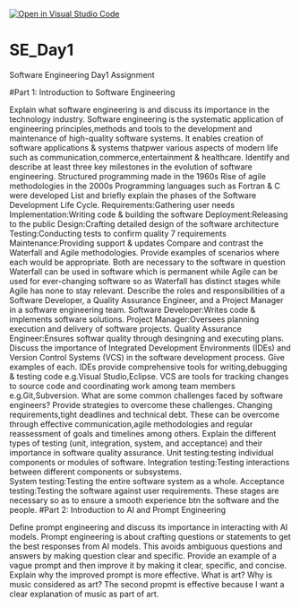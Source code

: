 [![Open in Visual Studio Code](https://classroom.github.com/assets/open-in-vscode-2e0aaae1b6195c2367325f4f02e2d04e9abb55f0b24a779b69b11b9e10269abc.svg)](https://classroom.github.com/online_ide?assignment_repo_id=18496083&assignment_repo_type=AssignmentRepo)
# SE_Day1
Software Engineering Day1 Assignment

#Part 1: Introduction to Software Engineering

Explain what software engineering is and discuss its importance in the technology industry.
    Software engineering is the systematic application of engineering principles,methods and tools to the development and maintenance of high-quality software systems.
  It enables creation of software applications & systems thatpwer various aspects of modern life such as communication,commerce,entertainment & healthcare.
Identify and describe at least three key milestones in the evolution of software engineering.
  Structured programming made in the 1960s                           Rise of agile methodologies in the 2000s
  Programming languages such as Fortran & C were developed
List and briefly explain the phases of the Software Development Life Cycle.
   Requirements:Gathering user needs                   Implementation:Writing code & building the software               Deployment:Releasing to the public
   Design:Crafting detailed design of the software architecture  Testing:Conducting tests to confirm quality 7 requirements  Maintenance:Providing support & updates
Compare and contrast the Waterfall and Agile methodologies. Provide examples of scenarios where each would be appropriate.
   Both are necessary to the software in question                Waterfall can be used in software which is permanent while Agile can be used for ever-changing software so as
   Waterfall has distinct stages while Agile has none              to stay relevant.
Describe the roles and responsibilities of a Software Developer, a Quality Assurance Engineer, and a Project Manager in a software engineering team.
    Software Developer:Writes code & implements software solutions.                            Project Manager:Oversees planning execution and delivery of software projects.
    Quality Assurance Engineer:Ensures softwar quality through desingning and executing plans.
Discuss the importance of Integrated Development Environments (IDEs) and Version Control Systems (VCS) in the software development process. Give examples of each.
    IDEs provide comprehensive tools for writing,debugging & testing code e.g.Visual Studio,Eclipse.
    VCS are tools for tracking changes to source code and coordinating work among team members e.g.Git,Subversion.
What are some common challenges faced by software engineers? Provide strategies to overcome these challenges.
    Changing requirements,tight deadlines and technical debt.
       These can be overcome through effective communication,agile methodologies and regular reassessment of goals and timelines among others.
Explain the different types of testing (unit, integration, system, and acceptance) and their importance in software quality assurance.                                              Unit testing:testing individual components or modules of software.                                                                                                              Integration testing:Testing interactions between different components or subsystems.       
    System testing:Testing the entire software system as a whole.                                                                                                                   Acceptance testing:Testing the software against user requirements.        These stages are necessary so as to ensure a smooth experience btn the software and the people.
#Part 2: Introduction to AI and Prompt Engineering


Define prompt engineering and discuss its importance in interacting with AI models.
  Prompt engineering is about crafting questions or statements to get the best responses from AI models. 
    This avoids ambiguous questions and answers by making question clear and specific.
Provide an example of a vague prompt and then improve it by making it clear, specific, and concise. Explain why the improved prompt is more effective.
  What is art?     Why is music considered as art?    The second propmt is effective because I want a clear explanation of music as part of art.
